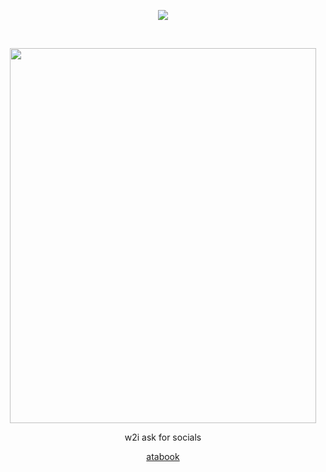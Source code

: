 <p align="center">
<img src="https://komarev.com/ghpvc/?username=borderIine&label=views&color=000000&flat&base=20000" />

<p align="center">
‎ ‎   </p>

<p align="center">
  <img src="https://files.catbox.moe/b2537d.jpg" width="490" height="600">
</p>
<p align="center">
  w2i 
  ask for socials

<div align="center">
 
[atabook](https://luckystudent.atabook.org/)
</div>
‎ 
